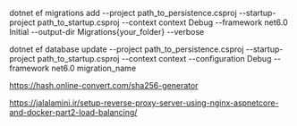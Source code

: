 dotnet ef migrations add --project path_to_persistence.csproj --startup-project path_to_startup.csproj --context context Debug --framework net6.0 Initial --output-dir Migrations\{your_folder} --verbose

dotnet ef database update --project path_to_persistence.csproj --startup-project path_to_startup.csproj --context context --configuration Debug --framework net6.0 migration_name

https://hash.online-convert.com/sha256-generator

https://jalalamini.ir/setup-reverse-proxy-server-using-nginx-aspnetcore-and-docker-part2-load-balancing/